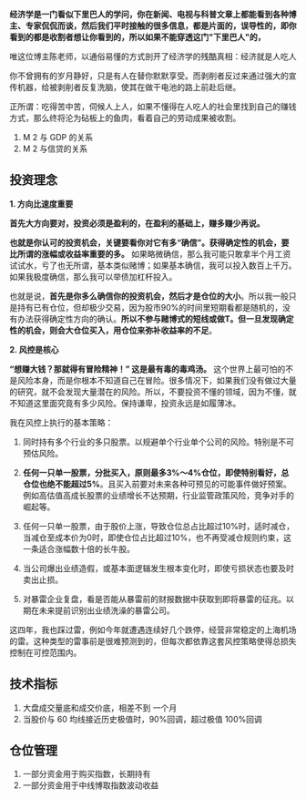 **经济学是一门看似下里巴人的学问，你在新闻、电视与科普文章上都能看到各种博主、专家侃侃而谈，然后我们平时接触的很多信息，都是片面的，误导性的，即你看到的都是收割者想让你看到的，所以如果不能穿透这门"下里巴人"的，**

唯这位博主陈老师，以通俗易懂的方式剖开了经济学的残酷真相：经济就是人吃人

你不曾拥有的岁月静好，只是有人在替你默默享受。而剥削者反过来通过强大的宣传机器，给被剥削者反复洗脑，使其在做干电池的路上前赴后继。

正所谓：吃得苦中苦，伺候人上人，如果不懂得在人吃人的社会里找到自己的赚钱方式，那么终将沦为砧板上的鱼肉，看着自己的劳动成果被收割。


1. M 2 与 GDP 的关系
2. M 2 与信贷的关系


## 投资理念

**1. 方向比速度重要**

**首先大方向要对，投资必须是盈利的，在盈利的基础上，赚多赚少再说。**

**也就是你认可的投资机会，关键要看你对它有多“确信”。获得确定性的机会，要比所谓的涨幅或收益率重要的多。** 如果略微确信，那么我可能只敢拿半个月工资试试水，亏了也无所谓，基本类似赌博；如果基本确信，我可以投入数百上千万。如果我极度确信，那么我可以举债加杠杆投入。

也就是说，**首先是你多么确信你的投资机会，然后才是仓位的大小**。所以我一般只是持有已有仓位，但却极少交易，因为股市90%的时间里短期看都是随机的，没有办法获得确定性方向的确认。**所以不参与赌博式的短线或做T。但一旦发现确定性的机会，则会大仓位买入，用仓位来弥补收益率的不足**。

**2. 风控是核心**

**“想赚大钱？那就得有冒险精神！” 这是最有毒的毒鸡汤。** 这个世界上最可怕的不是风险本身，而是你根本不知道自己在冒险。很多情况下，如果我们没有做过大量的研究，就不会发现大量潜在的风险。所以，不要投资不懂的领域，因为不懂，就不知道这里面究竟有多少风险。保持谦卑，投资永远是如履薄冰。

我在风控上执行的基本策略：

1. 同时持有多个行业的多只股票。以规避单个行业单个公司的风险。特别是不可预估风险。

2. **任何一只单一股票，分批买入，原则最多3%～4%仓位，即使特别看好，总仓位也绝不能超过5%**。且买入前要对未来各种可预见的可能事件做好预案。例如高估值高成长股票的业绩增长不达预期，行业监管政策风险，竞争对手的崛起等。

3. 任何一只单一股票，由于股价上涨，导致仓位总占比超过10%时，适时减仓，当减仓至成本价为0时，即使仓位占比超过10%，也不再受减仓规则约束，这一条适合涨幅数十倍的长牛股。

4. 当公司爆出业绩造假，或基本面逻辑发生根本变化时，即使亏损状态也要及时卖出止损。

5. 对暴雷企业复盘，看是否能从暴雷前的财报数据中获取到即将暴雷的征兆。以期在未来提前识别出业绩洗澡的暴雷公司。

这四年，我也踩过雷，例如今年就遭遇连续好几个跌停，经营非常稳定的上海机场的雷。这种类型的雷事前是很难预测到的，但每次都依靠这套风控策略使得总损失控制在可控范围内。


## 技术指标

1. 大盘成交量底和成交价底，相差不到 一个月
2. 当股价与 60 均线接近历史极值时，90%回调，超过极值 100%回调

## 仓位管理

1. 一部分资金用于购买指数，长期持有
2. 一部分资金用于中线博取指数波动收益